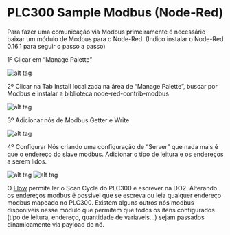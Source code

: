 # PLC300 Sample Modbus (Node-Red)

Para fazer uma comunicação via Modbus primeiramente é necessário baixar um módulo de Modbus para o Node-Red. (Indico instalar o Node-Red 0.16.1 para seguir o passo a passo)

1º Clicar em “Manage Palette”

 ![alt tag](https://github.com/weg/plc300-sample-modbus/blob/master/img-readme/ManagePalette.jpg)

2º Clicar na Tab Install localizada na área de “Manage Palette”, buscar por Modbus e instalar a biblioteca node-red-contrib-modbus

 ![alt tag](https://github.com/weg/plc300-sample-modbus/blob/master/img-readme/InstallModule.jpg)

3º Adicionar nós de Modbus Getter e Write 
 
  ![alt tag](https://github.com/weg/plc300-sample-modbus/blob/master/img-readme/CreateFlow.jpg)

4º Configurar Nós criando uma configuração de “Server” que nada mais é que o endereço do slave modbus. Adicionar o tipo de leitura e os endereços a serem lidos.
  
  ![alt tag](https://github.com/weg/plc300-sample-modbus/blob/master/img-readme/ConfigNode.jpg)   ![alt tag](https://github.com/weg/plc300-sample-modbus/blob/master/img-readme/ConfigServer.jpg)

O <a href="https://github.com/weg/plc300-sample-modbus/blob/master/ModbusTCP.json" target="_blank">Flow</a> permite ler o Scan Cycle do PLC300 e escrever na DO2. Alterando os endereços modbus é possivel que se escreva ou leia qualquer endereço modbus mapeado no PLC300. 
Existem alguns outros nós modbus disponiveis nesse módulo que permitem que todos os itens configurados (tipo de leitura, endereço, quantidade de variaveis...) sejam passados dinamicamente via payload do nó.
